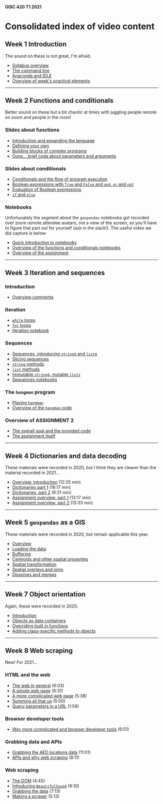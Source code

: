 #### GISC 420 T1 2021

# Consolidated index of video content

## Week 1 Introduction
The sound on these is not great, I'm afraid.

+   [Syllabus overview](https://southosullivan.com/gisc420/videos/introduction/gisc-420-week-01-01-2021-syllabus.mp4)
+   [The command line](https://southosullivan.com/gisc420/videos/introduction/gisc-420-week-01-02-2021-the-command-line.mp4)
+   [Anaconda and IDLE](https://southosullivan.com/gisc420/videos/introduction/gisc-420-week-01-03-2021-anaconda-and-idle.mp4)
+   [Overview of week's practical elements](https://southosullivan.com/gisc420/videos/introduction/gisc-420-week-01-04-2021-overview-of-instructions.mp4)

***
## Week 2 Functions and conditionals
Better sound on these but a bit chaotic at times with juggling people remote on zoom and people in the room!

### Slides about functions
+   [Introduction and expanding the language](https://southosullivan.com/gisc420/videos/functions-and-conditionals/GISC-420-02-2021-1.mp4)
+   [Defining your own](https://southosullivan.com/gisc420/videos/functions-and-conditionals/GISC-420-02-2021-2.mp4)
+   [Building blocks of complex programs](https://southosullivan.com/gisc420/videos/functions-and-conditionals/GISC-420-02-2021-3.mp4)
+   [Oops... brief coda about parameters and arguments](https://southosullivan.com/gisc420/videos/functions-and-conditionals/GISC-420-02-2021-4.mp4)

### Slides about conditionals
+   [Conditionals and the flow of program execution](https://southosullivan.com/gisc420/videos/functions-and-conditionals/GISC-420-02-2021-5.mp4)
+   [Boolean expressions with `True` and `False` and `and`, `or` and `not`](https://southosullivan.com/gisc420/videos/functions-and-conditionals/GISC-420-02-2021-6.mp4)
+   [Evaluation of Boolean expressions](https://southosullivan.com/gisc420/videos/functions-and-conditionals/GISC-420-02-2021-7.mp4)
+   [`if` and `else`](https://southosullivan.com/gisc420/videos/functions-and-conditionals/GISC-420-02-2021-8.mp4)

### Notebooks
Unfortunately the segment about the `geopandas` notebooks got recorded over zoom remote attendee avatars, not a view of the screen, so you'll have to figure that part out for yourself (ask in the slack!). The useful video we did capture is below:

+   [Quick introduction to notebooks](https://southosullivan.com/gisc420/videos/functions-and-conditionals/GISC-420-02-2021-9.mp4)
+   [Overview of the functions and conditionals notebooks](https://southosullivan.com/gisc420/videos/functions-and-conditionals/GISC-420-02-2021-10.mp4)
+   [Overview of the assignment](https://southosullivan.com/gisc420/videos/functions-and-conditionals/GISC-420-02-2021-11.mp4)

***
## Week 3 Iteration and sequences
### Introduction
+ [Overview comments](https://southosullivan.com/gisc420/videos/sequences-and-iteration/GISC-420-03-2021-01.mp4)
### Iteration
+ [`while` loops](https://southosullivan.com/gisc420/videos/sequences-and-iteration/GISC-420-03-2021-02.mp4)
+ [`for` loops](https://southosullivan.com/gisc420/videos/sequences-and-iteration/GISC-420-03-2021-03.mp4)
+ [Iteration notebook](https://southosullivan.com/gisc420/videos/sequences-and-iteration/GISC-420-03-2021-04.mp4)

### Sequences
+ [Sequences, introducing `string`s and `list`s](https://southosullivan.com/gisc420/videos/sequences-and-iteration/GISC-420-03-2021-05.mp4)
+ [Slicing sequences](https://southosullivan.com/gisc420/videos/sequences-and-iteration/GISC-420-03-2021-06.mp4)
+ [`string` methods](https://southosullivan.com/gisc420/videos/sequences-and-iteration/GISC-420-03-2021-07.mp4)
+ [`list` methods](https://southosullivan.com/gisc420/videos/sequences-and-iteration/GISC-420-03-2021-08.mp4)
+ [Immutable `string`s, mutable `lists`](https://southosullivan.com/gisc420/videos/sequences-and-iteration/GISC-420-03-2021-09.mp4)
+ [Sequences notebooks](https://southosullivan.com/gisc420/videos/sequences-and-iteration/GISC-420-03-2021-10.mp4)

### The `hangman` program
+ [Playing `hangman`](https://southosullivan.com/gisc420/videos/sequences-and-iteration/GISC-420-03-2021-11.mp4)
+ [Overview of the `hangman` code](https://southosullivan.com/gisc420/videos/sequences-and-iteration/GISC-420-03-2021-12.mp4)

### Overview of ASSIGNMENT 2
+ [The overall goal and the provided code](https://southosullivan.com/gisc420/videos/sequences-and-iteration/GISC-420-03-2021-13.mp4)
+ [The assignment itself](https://southosullivan.com/gisc420/videos/sequences-and-iteration/GISC-420-03-2021-14.mp4)

***
## Week 4 Dictionaries and data decoding
These materials were recorded in 2020, but I think they are clearer than the material recorded in 2021...
+ [Overview, introduction](http://southosullivan.com/gisc420/videos/dictionaries/gisc-425-week-04-01-intro.mp4) (12:25 min)
+ [Dictionaries part 1](http://southosullivan.com/gisc420/videos/dictionaries/gisc-425-week-04-02-dictionaries-part-1.mp4) (16:17 min)
+ [Dictionaries, part 2](http://southosullivan.com/gisc420/videos/dictionaries/gisc-425-week-04-03-dictionaries-part-2.mp4) (9:31 min)
+ [Assignment overview, part 1](http://southosullivan.com/gisc420/videos/dictionaries/gisc-425-week-04-04-assignment-overview-part-1.mp4) (13:17 min)
+ [Assignment overview, part 2](http://southosullivan.com/gisc420/videos/dictionaries/gisc-425-week-04-05-assignment-overview-part-2.mp4) (13:33 min)

***
## Week 5 `geopandas` as a GIS
These materials were recorded in 2020, but remain applicable this year.
+ [Overview](http://southosullivan.com/gisc420/videos/geopandas-as-gis/gisc-425-week-05-01-intro.mp4)
+ [Loading the data](http://southosullivan.com/gisc420/videos/geopandas-as-gis/gisc-425-week-05-02-loading-data.mp4)
+ [Buffering](http://southosullivan.com/gisc420/videos/geopandas-as-gis/gisc-425-week-05-03-buffers.mp4)
+ [Centroids and other spatial properties](http://southosullivan.com/gisc420/videos/geopandas-as-gis/gisc-425-week-05-04-centroids-etc.mp4)
+ [Spatial transformation](http://southosullivan.com/gisc420/videos/geopandas-as-gis/gisc-425-week-05-05-other-geometric-stuff.mp4)
+ [Spatial overlays and joins](http://southosullivan.com/gisc420/videos/geopandas-as-gis/gisc-425-week-05-06-overlay.mp4)
+ [Dissolves and merges](http://southosullivan.com/gisc420/videos/geopandas-as-gis/gisc-425-week-05-07-dissolve-merge.mp4)

***
## Week 7 Object orientation
Again, these were recorded in 2020.
+ [Introduction](http://southosullivan.com/gisc420/videos/object-orientation/gisc-425-object-orientation-01-intro.mp4)
+ [Objects as data containers](http://southosullivan.com/gisc420/videos/object-orientation/gisc-425-object-orientation-02-objects-as-data-containers.mp4)
+ [Overriding built in functions](http://southosullivan.com/gisc420/videos/object-orientation/gisc-425-object-orientation-03-adding-builtin-functions.mp4)
+ [Adding class-specific methods to objects](http://southosullivan.com/gisc420/videos/object-orientation/gisc-425-object-orientation-04-adding-functionality.mp4)

***
## Week 8 Web scraping
New! For 2021...
### HTML and the web
+ [The web in general](http://southosullivan.com/gisc420/videos/web-scraping/gisc-420-08-01.mp4) (6:03)
+ [A simple web page](http://southosullivan.com/gisc420/videos/web-scraping/gisc-420-08-02.mp4) (8:31)
+ [A more complicated web page](http://southosullivan.com/gisc420/videos/web-scraping/gisc-420-08-03.mp4) (5:38)
+ [Summing all that up](http://southosullivan.com/gisc420/videos/web-scraping/gisc-420-08-04.mp4) (5:00)
+ [Query parameters in a URL](http://southosullivan.com/gisc420/videos/web-scraping/gisc-420-08-05.mp4) (1:59)

### Browser developer tools
+ [Way more complicated and browser developer tools](http://southosullivan.com/gisc420/videos/web-scraping/gisc-420-08-06.mp4) (6:51)

### Grabbing data and APIs
+ [Grabbing the AED locations data](http://southosullivan.com/gisc420/videos/web-scraping/gisc-420-08-07.mp4) (11:01)
+ [APIs and why web scraping](http://southosullivan.com/gisc420/videos/web-scraping/gisc-420-08-08.mp4) (8:11)

### Web scraping
+ [The DOM](http://southosullivan.com/gisc420/videos/web-scraping/gisc-420-08-09.mp4) (4:45)
+ [Introducing `BeautifulSoup4`](http://southosullivan.com/gisc420/videos/web-scraping/gisc-420-08-10.mp4) (8:10)
+ [Grabbing the data](http://southosullivan.com/gisc420/videos/web-scraping/gisc-420-08-11.mp4) (7:13)
+ [Making a scraper](http://southosullivan.com/gisc420/videos/web-scraping/gisc-420-08-12.mp4) (5:13)
